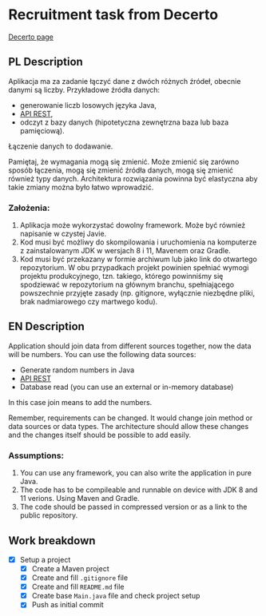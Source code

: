 # Recruitment task from Decerto

[Decerto page](https://decerto.com/pl/)

## PL Description

Aplikacja ma za zadanie łączyć dane z dwóch różnych źródeł, obecnie danymi są liczby. Przykładowe źródła danych:

- generowanie liczb losowych języka Java,
- [API REST](https://www.random.org/),
- odczyt z bazy danych (hipotetyczna zewnętrzna baza lub baza pamięciową).

Łączenie danych to dodawanie.

Pamiętaj, że wymagania mogą się zmienić. Może zmienić się zarówno sposób łączenia, mogą się zmienić źródła danych, mogą się zmienić również typy danych. Architektura rozwiązania powinna być elastyczna aby takie zmiany można było łatwo wprowadzić.

### Założenia:

1. Aplikacja może wykorzystać dowolny framework. Może być również napisanie w czystej Javie.
2. Kod musi być możliwy do skompilowania i uruchomienia na komputerze z zainstalowanym JDK w wersjach 8 i 11, Mavenem oraz Gradle.
3. Kod musi być przekazany w formie archiwum lub jako link do otwartego repozytorium. W obu przypadkach projekt powinien spełniać wymogi projektu produkcyjnego, tzn. takiego, którego powinniśmy się spodziewać w repozytorium na głównym branchu, spełniającego powszechnie przyjęte zasady (np. gitignore, wyłącznie niezbędne pliki, brak nadmiarowego czy martwego kodu).

## EN Description

Application should join data from different sources together, now the data will be numbers. You can use the following data sources:

- Generate random numbers in Java
- [API REST](https://www.random.org/)
- Database read (you can use an external or in-memory database)

In this case join means to add the numbers.

Remember, requirements can be changed. It would change join method or data sources or data types. The architecture should allow these changes and the changes itself should be possible to add easily.

### Assumptions:

1. You can use any framework, you can also write the application in pure Java.
2. The code has to be compileable and runnable on device with JDK 8 and 11 verions. Using Maven and Gradle.
3. The code should be passed in compressed version or as a link to the public repository.

## Work breakdown

* [X] Setup a project
    * [X] Create a Maven project
    * [X] Create and fill `.gitignore` file
    * [X] Create and fill `README.md` file
    * [X] Create base `Main.java` file and check project setup
    * [X] Push as initial commit
